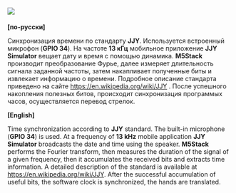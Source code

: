 # **![](https://habrastorage.org/webt/z4/i9/mk/z4i9mk0fqopeehdivctzq2srewe.jpeg)**

**[по-русски]**

Синхронизация времени по стандарту **JJY**. Используется встроенный микрофон (**GPIO 34**). На частоте **13 кГц** мобильное приложение **JJY Simulator** вещает дату и время с помощью динамика. **M5Stack** производит преобразование Фурье, далее измеряет длительность сигнала заданной частоты, затем накапливает полученные биты и извлекает информацию о времени. Подробное описание стандарта приведено на сайте https://en.wikipedia.org/wiki/JJY . После успешного накопления полезных битов, происходит синхронизация программых часов, осуществляется перевод стрелок.

**[English]**

Time synchronization according to **JJY** standard. The built-in microphone (**GPIO 34**) is used. At a frequency of **13 kHz** mobile application **JJY Simulator** broadcasts the date and time using the speaker. **M5Stack** performs the Fourier transform, then measures the duration of the signal of a given frequency, then it accumulates the received bits and extracts time information. A detailed description of the standard is available at https://en.wikipedia.org/wiki/JJY. After the successful accumulation of useful bits, the software clock is synchronized, the hands are translated.